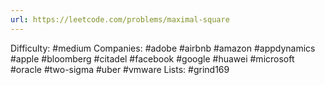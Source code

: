 ```yaml
---
url: https://leetcode.com/problems/maximal-square
---
```


Difficulty: #medium
Companies: #adobe #airbnb #amazon #appdynamics #apple #bloomberg #citadel #facebook #google #huawei #microsoft #oracle #two-sigma #uber #vmware
Lists: #grind169